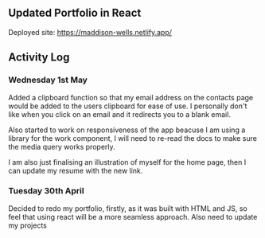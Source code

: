 ## Updated Portfolio in React

Deployed site: https://maddison-wells.netlify.app/

## Activity Log

### Wednesday 1st May

Added a clipboard function so that my email address on the contacts page would be added to the users clipboard for ease of use. I personally don't like when you click on an email and it redirects you to a blank email.

Also started to work on responsiveness of the app beacuse I am using a library for the work component, I will need to re-read the docs to make sure the media query works properly.

I am also just finalising an illustration of myself for the home page, then I can update my resume with the new link.

### Tuesday 30th April

Decided to redo my portfolio, firstly, as it was built with HTML and JS, so feel that using react will be a more seamless approach. Also need to update my projects
